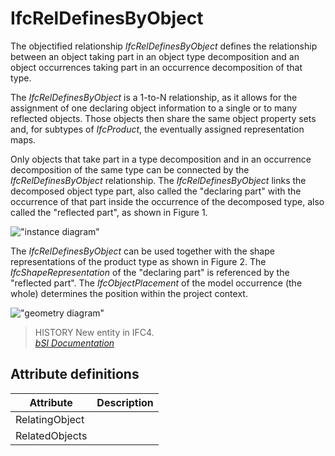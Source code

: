 IfcRelDefinesByObject
=====================
The objectified relationship _IfcRelDefinesByObject_ defines the relationship
between an object taking part in an object type decomposition and an object
occurrences taking part in an occurrence decomposition of that type.  
  
The _IfcRelDefinesByObject_ is a 1-to-N relationship, as it allows for the
assignment of one declaring object information to a single or to many
reflected objects. Those objects then share the same object property sets and,
for subtypes of _IfcProduct_, the eventually assigned representation maps.  
  
Only objects that take part in a type decomposition and in an occurrence
decomposition of the same type can be connected by the _IfcRelDefinesByObject_
relationship. The _IfcRelDefinesByObject_ links the decomposed object type
part, also called the "declaring part" with the occurrence of that part inside
the occurrence of the decomposed type, also called the "reflected part", as
shown in Figure 1.  
  
  
  
!["instance diagram"](../figures/ifcreldefinesbyobject_fig-1.png "Figure 1 --
Part definition relationships")  
  
The _IfcRelDefinesByObject_ can be used together with the shape
representations of the product type as shown in Figure 2. The
_IfcShapeRepresentation_ of the "declaring part" is referenced by the
"reflected part". The _IfcObjectPlacement_ of the model occurrence (the whole)
determines the position within the project context.  
  
!["geometry diagram"](../figures/ifcreldefinesbyobject_fig-2.png "Figure 2 --
Part definition relationships with shape representation")  
  
> HISTORY  New entity in IFC4.  
[ _bSI
Documentation_](https://standards.buildingsmart.org/IFC/DEV/IFC4_2/FINAL/HTML/schema/ifckernel/lexical/ifcreldefinesbyobject.htm)


Attribute definitions
---------------------
| Attribute      | Description   |
|----------------|---------------|
| RelatingObject |               |
| RelatedObjects |               |

